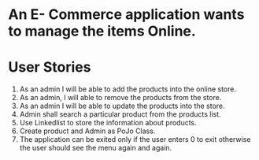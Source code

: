 # An E- Commerce application wants to manage the items Online. 

# User Stories
1. As an admin I will be able to add the products into the online store.
2. As an admin, I will able to remove the products from the store.
3. As an admin I will be able to update the products into the store.
4. Admin shall search a particular product from the products list.
5. Use Linkedlist to store the information about products.
6. Create product and Admin as PoJo Class.
7. The application can be exited only if the user enters 0 to exit otherwise the user should see the menu again and again.
